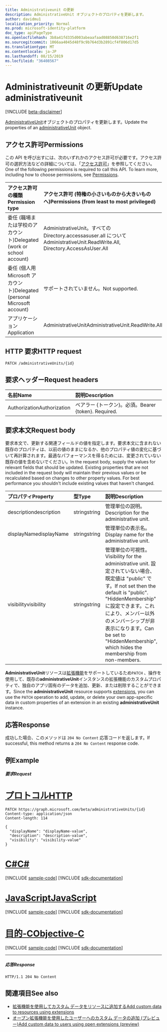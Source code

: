 ```yaml
---
title: Administrativeunit の更新
description: AdministrativeUnit オブジェクトのプロパティを更新します。
author: davidmu1
localization_priority: Normal
ms.prod: microsoft-identity-platform
doc_type: apiPageType
ms.openlocfilehash: 3b8a41fd335d003abeaafaad08850d638716e2f1
ms.sourcegitcommit: 1066aa4045d48f9c9b764d3b2891cf4f806d17d5
ms.translationtype: MT
ms.contentlocale: ja-JP
ms.lasthandoff: 08/15/2019
ms.locfileid: "36408567"
---
```

# <a name="update-administrativeunit"></a><span data-ttu-id="10c11-103">Administrativeunit の更新</span><span class="sxs-lookup"><span data-stu-id="10c11-103">Update administrativeunit</span></span>

[!INCLUDE [beta-disclaimer](../../includes/beta-disclaimer.md)]

<span data-ttu-id="10c11-104">[AdministrativeUnit](../resources/administrativeunit.md)オブジェクトのプロパティを更新します。</span><span class="sxs-lookup"><span data-stu-id="10c11-104">Update the properties of an [administrativeUnit](../resources/administrativeunit.md) object.</span></span>
## <a name="permissions"></a><span data-ttu-id="10c11-105">アクセス許可</span><span class="sxs-lookup"><span data-stu-id="10c11-105">Permissions</span></span>
<span data-ttu-id="10c11-p101">この API を呼び出すには、次のいずれかのアクセス許可が必要です。アクセス許可の選択方法などの詳細については、「[アクセス許可](/graph/permissions-reference)」を参照してください。</span><span class="sxs-lookup"><span data-stu-id="10c11-p101">One of the following permissions is required to call this API. To learn more, including how to choose permissions, see [Permissions](/graph/permissions-reference).</span></span>


|<span data-ttu-id="10c11-108">アクセス許可の種類</span><span class="sxs-lookup"><span data-stu-id="10c11-108">Permission type</span></span>      | <span data-ttu-id="10c11-109">アクセス許可 (特権の小さいものから大きいものへ)</span><span class="sxs-lookup"><span data-stu-id="10c11-109">Permissions (from least to most privileged)</span></span>              |
|:--------------------|:---------------------------------------------------------|
|<span data-ttu-id="10c11-110">委任 (職場または学校のアカウント)</span><span class="sxs-lookup"><span data-stu-id="10c11-110">Delegated (work or school account)</span></span> | <span data-ttu-id="10c11-111">AdministrativeUnit。すべての Directory.accessasuser.all について</span><span class="sxs-lookup"><span data-stu-id="10c11-111">AdministrativeUnit.ReadWrite.All, Directory.AccessAsUser.All</span></span>    |
|<span data-ttu-id="10c11-112">委任 (個人用 Microsoft アカウント)</span><span class="sxs-lookup"><span data-stu-id="10c11-112">Delegated (personal Microsoft account)</span></span> | <span data-ttu-id="10c11-113">サポートされていません。</span><span class="sxs-lookup"><span data-stu-id="10c11-113">Not supported.</span></span>    |
|<span data-ttu-id="10c11-114">アプリケーション</span><span class="sxs-lookup"><span data-stu-id="10c11-114">Application</span></span> | <span data-ttu-id="10c11-115">AdministrativeUnit</span><span class="sxs-lookup"><span data-stu-id="10c11-115">AdministrativeUnit.ReadWrite.All</span></span> |

## <a name="http-request"></a><span data-ttu-id="10c11-116">HTTP 要求</span><span class="sxs-lookup"><span data-stu-id="10c11-116">HTTP request</span></span>
<!-- { "blockType": "ignored" } -->
```http
PATCH /administrativeUnits/{id}
```

## <a name="request-headers"></a><span data-ttu-id="10c11-117">要求ヘッダー</span><span class="sxs-lookup"><span data-stu-id="10c11-117">Request headers</span></span>

| <span data-ttu-id="10c11-118">名前</span><span class="sxs-lookup"><span data-stu-id="10c11-118">Name</span></span>      |<span data-ttu-id="10c11-119">説明</span><span class="sxs-lookup"><span data-stu-id="10c11-119">Description</span></span>|
|:----------|:----------|
| <span data-ttu-id="10c11-120">Authorization</span><span class="sxs-lookup"><span data-stu-id="10c11-120">Authorization</span></span>  | <span data-ttu-id="10c11-p102">ベアラー {トークン}。必須。</span><span class="sxs-lookup"><span data-stu-id="10c11-p102">Bearer {token}. Required.</span></span> |

## <a name="request-body"></a><span data-ttu-id="10c11-123">要求本文</span><span class="sxs-lookup"><span data-stu-id="10c11-123">Request body</span></span>

<span data-ttu-id="10c11-p103">要求本文で、更新する関連フィールドの値を指定します。要求本文に含まれない既存のプロパティは、以前の値のままになるか、他のプロパティ値の変化に基づいて再計算されます。最適なパフォーマンスを得るためには、変更されていない既存の値を含めないでください。</span><span class="sxs-lookup"><span data-stu-id="10c11-p103">In the request body, supply the values for relevant fields that should be updated. Existing properties that are not included in the request body will maintain their previous values or be recalculated based on changes to other property values. For best performance you shouldn't include existing values that haven't changed.</span></span>

| <span data-ttu-id="10c11-127">プロパティ</span><span class="sxs-lookup"><span data-stu-id="10c11-127">Property</span></span>   | <span data-ttu-id="10c11-128">型</span><span class="sxs-lookup"><span data-stu-id="10c11-128">Type</span></span> |<span data-ttu-id="10c11-129">説明</span><span class="sxs-lookup"><span data-stu-id="10c11-129">Description</span></span>|
|:---------------|:--------|:----------|
|<span data-ttu-id="10c11-130">description</span><span class="sxs-lookup"><span data-stu-id="10c11-130">description</span></span>|<span data-ttu-id="10c11-131">string</span><span class="sxs-lookup"><span data-stu-id="10c11-131">string</span></span>|<span data-ttu-id="10c11-132">管理単位の説明。</span><span class="sxs-lookup"><span data-stu-id="10c11-132">Description for the administrative unit.</span></span>|
|<span data-ttu-id="10c11-133">displayName</span><span class="sxs-lookup"><span data-stu-id="10c11-133">displayName</span></span>|<span data-ttu-id="10c11-134">string</span><span class="sxs-lookup"><span data-stu-id="10c11-134">string</span></span>|<span data-ttu-id="10c11-135">管理単位の表示名。</span><span class="sxs-lookup"><span data-stu-id="10c11-135">Display name for the administrative unit.</span></span>|
|<span data-ttu-id="10c11-136">visibility</span><span class="sxs-lookup"><span data-stu-id="10c11-136">visibility</span></span>|<span data-ttu-id="10c11-137">string</span><span class="sxs-lookup"><span data-stu-id="10c11-137">string</span></span>|<span data-ttu-id="10c11-138">管理単位の可視性。</span><span class="sxs-lookup"><span data-stu-id="10c11-138">Visibility for the administrative unit.</span></span> <span data-ttu-id="10c11-139">設定されていない場合、既定値は "public" です。</span><span class="sxs-lookup"><span data-stu-id="10c11-139">If not set then the default is "public".</span></span> <span data-ttu-id="10c11-140">"HiddenMembership" に設定できます。これにより、メンバー以外のメンバーシップが非表示になります。</span><span class="sxs-lookup"><span data-stu-id="10c11-140">Can be set to "HiddenMembership", which hides the membership from non-members.</span></span>|

<span data-ttu-id="10c11-141">**AdministrativeUnit**リソースは[拡張機能](/graph/extensibility-overview)をサポートしているため`PATCH` 、操作を使用して、既存の**administrativeUnit**インスタンスの拡張機能のカスタムプロパティで、独自のアプリ固有のデータを追加、更新、または削除することができます。</span><span class="sxs-lookup"><span data-stu-id="10c11-141">Since the **administrativeUnit** resource supports [extensions](/graph/extensibility-overview), you can use the `PATCH` operation to add, update, or delete your own app-specific data in custom properties of an extension in an existing **administrativeUnit** instance.</span></span>

## <a name="response"></a><span data-ttu-id="10c11-142">応答</span><span class="sxs-lookup"><span data-stu-id="10c11-142">Response</span></span>

<span data-ttu-id="10c11-143">成功した場合、このメソッドは `204 No Content` 応答コードを返します。</span><span class="sxs-lookup"><span data-stu-id="10c11-143">If successful, this method returns a `204 No Content` response code.</span></span>

## <a name="example"></a><span data-ttu-id="10c11-144">例</span><span class="sxs-lookup"><span data-stu-id="10c11-144">Example</span></span>

##### <a name="request"></a><span data-ttu-id="10c11-145">要求</span><span class="sxs-lookup"><span data-stu-id="10c11-145">Request</span></span>


# <a name="httptabhttp"></a>[<span data-ttu-id="10c11-146">プロトコル</span><span class="sxs-lookup"><span data-stu-id="10c11-146">HTTP</span></span>](#tab/http)
<!-- {
  "blockType": "request",
  "name": "update_administrativeunit"
}-->
```http
PATCH https://graph.microsoft.com/beta/administrativeUnits/{id}
Content-type: application/json
Content-length: 114

{
  "displayName": "displayName-value",
  "description": "description-value",
  "visibility": "visibility-value"
}
```
# <a name="ctabcsharp"></a>[<span data-ttu-id="10c11-147">C#</span><span class="sxs-lookup"><span data-stu-id="10c11-147">C#</span></span>](#tab/csharp)
[!INCLUDE [sample-code](../includes/snippets/csharp/update-administrativeunit-csharp-snippets.md)]
[!INCLUDE [sdk-documentation](../includes/snippets/snippets-sdk-documentation-link.md)]

# <a name="javascripttabjavascript"></a>[<span data-ttu-id="10c11-148">JavaScript</span><span class="sxs-lookup"><span data-stu-id="10c11-148">JavaScript</span></span>](#tab/javascript)
[!INCLUDE [sample-code](../includes/snippets/javascript/update-administrativeunit-javascript-snippets.md)]
[!INCLUDE [sdk-documentation](../includes/snippets/snippets-sdk-documentation-link.md)]

# <a name="objective-ctabobjc"></a>[<span data-ttu-id="10c11-149">目的-C</span><span class="sxs-lookup"><span data-stu-id="10c11-149">Objective-C</span></span>](#tab/objc)
[!INCLUDE [sample-code](../includes/snippets/objc/update-administrativeunit-objc-snippets.md)]
[!INCLUDE [sdk-documentation](../includes/snippets/snippets-sdk-documentation-link.md)]

---


##### <a name="response"></a><span data-ttu-id="10c11-150">応答</span><span class="sxs-lookup"><span data-stu-id="10c11-150">Response</span></span>

<!-- {
  "blockType": "response",
  "truncated": true,
  "@odata.type": "microsoft.graph.administrativeunit"
} -->
```http
HTTP/1.1 204 No Content
```

## <a name="see-also"></a><span data-ttu-id="10c11-151">関連項目</span><span class="sxs-lookup"><span data-stu-id="10c11-151">See also</span></span>

- [<span data-ttu-id="10c11-152">拡張機能を使用してカスタム データをリソースに追加する</span><span class="sxs-lookup"><span data-stu-id="10c11-152">Add custom data to resources using extensions</span></span>](/graph/extensibility-overview)
- [<span data-ttu-id="10c11-153">オープン拡張機能を使用したユーザーへのカスタム データの追加 (プレビュー)</span><span class="sxs-lookup"><span data-stu-id="10c11-153">Add custom data to users using open extensions (preview)</span></span>](/graph/extensibility-open-users)
<!--
- [Add custom data to groups using schema extensions (preview)](/graph/extensibility-schema-groups)
-->


<!-- uuid: 8fcb5dbc-d5aa-4681-8e31-b001d5168d79
2015-10-25 14:57:30 UTC -->
<!--
{
  "type": "#page.annotation",
  "description": "Update administrativeunit",
  "keywords": "",
  "section": "documentation",
  "tocPath": "",
  "suppressions": [
  ]
}
-->
